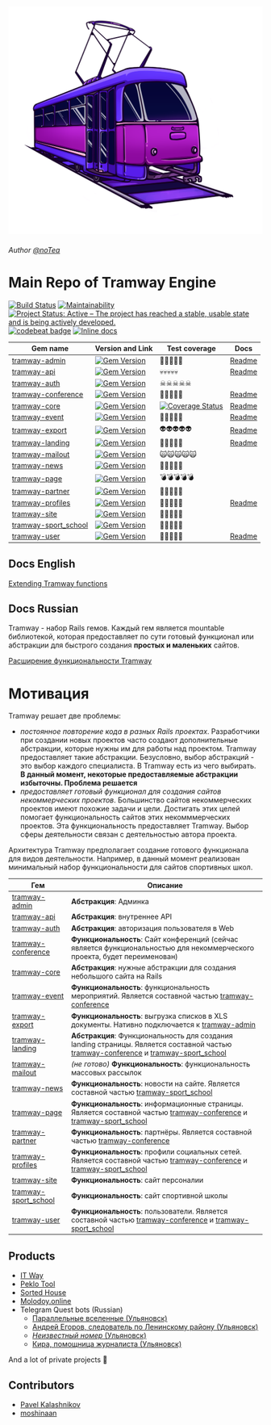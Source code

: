 ![Logo](https://raw.githubusercontent.com/ulmic/tramway-dev/develop/logo.png)
###### Author [@noTea](https://vk.com/kiborgvviborge)
# Main Repo of Tramway Engine
[![Build Status](https://travis-ci.org/ulmic/tramway-dev.svg?branch=develop)](https://travis-ci.org/ulmic/tramway-dev) [![Maintainability](https://api.codeclimate.com/v1/badges/28cac3df130da91785a4/maintainability)](https://codeclimate.com/github/ulmic/tramway-dev/maintainability) [![Project Status: Active – The project has reached a stable, usable state and is being actively developed.](https://www.repostatus.org/badges/latest/active.svg)](https://www.repostatus.org/#active) [![codebeat badge](https://codebeat.co/badges/0e4f5106-e697-48fd-bfbb-e77c0e43fbb2)](https://codebeat.co/projects/github-com-ulmic-tramway-dev-develop) [![Inline docs](http://inch-ci.org/github/ulmic/tramway-dev.svg?branch=develop)](http://inch-ci.org/github/ulmic/tramway-dev)

Gem name | Version and Link | Test coverage | Docs
-------- | ---------------- | ------------- | ----
[tramway-admin](https://github.com/ulmic/tramway-dev/tree/develop/tramway-admin) | [![Gem Version](https://badge.fury.io/rb/tramway-admin.svg)](https://badge.fury.io/rb/tramway-admin) | 💩💩💩💩💩 | [Readme](https://github.com/ulmic/tramway-dev/tree/develop/tramway-admin)
[tramway-api](https://github.com/ulmic/tramway-dev/tree/develop/tramway-api) | [![Gem Version](https://badge.fury.io/rb/tramway-api.svg)](https://badge.fury.io/rb/tramway-api) | 💀💀💀💀💀 | [Readme](https://github.com/ulmic/tramway-dev/tree/develop/tramway-api)
[tramway-auth](https://github.com/ulmic/tramway-dev/tree/develop/tramway-auth) | [![Gem Version](https://badge.fury.io/rb/tramway-auth.svg)](https://badge.fury.io/rb/tramway-auth) | ☠☠☠☠☠
[tramway-conference](https://github.com/ulmic/tramway-dev/tree/develop/tramway-conference) | [![Gem Version](https://badge.fury.io/rb/tramway-conference.svg)](https://badge.fury.io/rb/tramway-conference) | 🤡🤡🤡🤡🤡 | [Readme](https://github.com/ulmic/tramway-dev/tree/develop/tramway-conference)
[tramway-core](https://github.com/ulmic/tramway-dev/tree/develop/tramway-core) | [![Gem Version](https://badge.fury.io/rb/tramway-core.svg)](https://badge.fury.io/rb/tramway-core) | [![Coverage Status](https://coveralls.io/repos/github/ulmic/tramway-dev/badge.svg?branch=develop)](https://coveralls.io/github/ulmic/tramway-dev?branch=develop) | [Readme](https://github.com/ulmic/tramway-dev/tree/develop/tramway-core)
[tramway-event](https://github.com/ulmic/tramway-dev/tree/develop/tramway-event) | [![Gem Version](https://badge.fury.io/rb/tramway-event.svg)](https://badge.fury.io/rb/tramway-event) | 👻👻👻👻👻 | [Readme](https://github.com/ulmic/tramway-dev/tree/develop/tramway-event)
[tramway-export](https://github.com/ulmic/tramway-dev/tree/develop/tramway-export) | [![Gem Version](https://badge.fury.io/rb/tramway-export.svg)](https://badge.fury.io/rb/tramway-export) | 👽👽👽👽👽 | [Readme](https://github.com/ulmic/tramway-dev/tree/develop/tramway-export)
[tramway-landing](https://github.com/ulmic/tramway-dev/tree/develop/tramway-landing) | [![Gem Version](https://badge.fury.io/rb/tramway-landing.svg)](https://badge.fury.io/rb/tramway-landing) | 🤖🤖🤖🤖🤖 | [Readme](https://github.com/ulmic/tramway-dev/tree/develop/tramway-landing)
[tramway-mailout](https://github.com/ulmic/tramway-dev/tree/develop/tramway-mailout) | [![Gem Version](https://badge.fury.io/rb/tramway-mailout.svg)](https://badge.fury.io/rb/tramway-mailout) | 🙀🙀🙀🙀🙀
[tramway-news](https://github.com/ulmic/tramway-dev/tree/develop/tramway-news) | [![Gem Version](https://badge.fury.io/rb/tramway-news.svg)](https://badge.fury.io/rb/tramway-news) | 🙈🙈🙈🙈🙈
[tramway-page](https://github.com/ulmic/tramway-dev/tree/develop/tramway-page) | [![Gem Version](https://badge.fury.io/rb/tramway-page.svg)](https://badge.fury.io/rb/tramway-page) | 💣💣💣💣💣
[tramway-partner](https://github.com/ulmic/tramway-dev/tree/develop/tramway-partner) | [![Gem Version](https://badge.fury.io/rb/tramway-partner.svg)](https://badge.fury.io/rb/tramway-partner) | 🖕🖕🖕🖕🖕
[tramway-profiles](https://github.com/ulmic/tramway-dev/tree/develop/tramway-profiles) | [![Gem Version](https://badge.fury.io/rb/tramway-profiles.svg)](https://badge.fury.io/rb/tramway-profiles) | 🧟🧟🧟🧟🧟 | [Readme](https://github.com/ulmic/tramway-dev/tree/develop/tramway-profiles)
[tramway-site](https://github.com/ulmic/tramway-dev/tree/develop/tramway-site) | [![Gem Version](https://badge.fury.io/rb/tramway-site.svg)](https://badge.fury.io/rb/tramway-site) | 🕺🕺🕺🕺🕺
[tramway-sport_school](https://github.com/ulmic/tramway-dev/tree/develop/tramway-sport_school) | [![Gem Version](https://badge.fury.io/rb/tramway-sport_school.svg)](https://badge.fury.io/rb/tramway-sport_school) | 🐒🐒🐒🐒🐒
[tramway-user](https://github.com/ulmic/tramway-dev/tree/develop/tramway-user) | [![Gem Version](https://badge.fury.io/rb/tramway-user.svg)](https://badge.fury.io/rb/tramway-user) | 🐸🐸🐸🐸🐸 | [Readme](https://github.com/ulmic/tramway-dev/tree/develop/tramway-user)

## Docs English

[Extending Tramway functions](https://github.com/ulmic/tramway-dev/blob/develop/tramway/README.md)

## Docs Russian

Tramway - набор Rails гемов. Каждый гем является mountable библиотекой, которая предоставляет по сути готовый функционал или абстракции для быстрого создания **простых и маленьких** сайтов.

[Расширение функциональности Tramway](https://github.com/ulmic/tramway-dev/blob/develop/tramway/README.md)

# Мотивация

Tramway решает две проблемы:

* *постоянное повторение кода в разных Rails проектах*. Разработчики при создании новых проектов часто создают дополнительные абстракции, которые нужны им для работы над проектом. Tramway предоставляет такие абстракции. Безусловно, выбор абстракций - это выбор каждого специалиста. В Tramway есть из чего выбирать. **В данный момент, некоторые предоставляемые абстракции избыточны. Проблема решается**
* *предоставляет готовый функционал для создания сайтов некоммерческих проектов*. Большинство сайтов некоммерческих проектов 
имеют похожие задачи и цели. Достигать этих целей помогает функциональность сайтов этих некомммерческих проектов. Эта функциональность предоставляет Tramway. Выбор сферы деятельности связан с деятельностью автора проекта.

Архитектура Tramway предполагает создание готового функционала для видов деятельности. Например, в данный момент реализован минимальный набор функциональности для сайтов спортивных школ.

Гем | Описание
-------- | ----------------
[tramway-admin](https://github.com/ulmic/tramway-dev/tree/develop/tramway-admin) | **Абстракция**: Админка
[tramway-api](https://github.com/ulmic/tramway-dev/tree/develop/tramway-api) | **Абстракция**: внутреннее API
[tramway-auth](https://github.com/ulmic/tramway-dev/tree/develop/tramway-auth) | **Абстракция**: авторизация пользователя в Web 
[tramway-conference](https://github.com/ulmic/tramway-dev/tree/develop/tramway-conference) | **Функциональность**: Сайт конференций (сейчас является функциональностью для некоммерческого проекта, будет переименован)
[tramway-core](https://github.com/ulmic/tramway-dev/tree/develop/tramway-core) | **Абстракция**: нужные абстракции для создания небольшого сайта на Rails
[tramway-event](https://github.com/ulmic/tramway-dev/tree/develop/tramway-event) | **Функциональность**: функциональность мероприятий. Является составной частью [tramway-conference](https://github.com/ulmic/tramway-dev/tree/develop/tramway-conference)
[tramway-export](https://github.com/ulmic/tramway-dev/tree/develop/tramway-export) | **Функциональность**: выгрузка списков в XLS документы. Нативно подключается к [tramway-admin](https://github.com/ulmic/tramway-dev/tree/develop/tramway-admin)
[tramway-landing](https://github.com/ulmic/tramway-dev/tree/develop/tramway-landing) | **Абстракция**: Функциональность для создания landing страницы. Является составной частью [tramway-conference](https://github.com/ulmic/tramway-dev/tree/develop/tramway-conference) и [tramway-sport_school](https://github.com/ulmic/tramway-dev/tree/develop/tramway-sport_school)
[tramway-mailout](https://github.com/ulmic/tramway-dev/tree/develop/tramway-mailout) | *(не готово)* **Функциональность**: функциональность массовых рассылок
[tramway-news](https://github.com/ulmic/tramway-dev/tree/develop/tramway-news) | **Функциональность**: новости на сайте. Является составной частью [tramway-sport_school](https://github.com/ulmic/tramway-dev/tree/develop/tramway-sport_school) | [![Gem Version](https://badge.fury.io/rb/tramway-sport_school.svg)](https://badge.fury.io/rb/tramway-sport_school)
[tramway-page](https://github.com/ulmic/tramway-dev/tree/develop/tramway-page) | **Функциональность**: информационные страницы. Является составной частью [tramway-conference](https://github.com/ulmic/tramway-dev/tree/develop/tramway-conference) и [tramway-sport_school](https://github.com/ulmic/tramway-dev/tree/develop/tramway-sport_school)
[tramway-partner](https://github.com/ulmic/tramway-dev/tree/develop/tramway-partner) | **Функциональность**: партнёры. Является составной частью [tramway-conference](https://github.com/ulmic/tramway-dev/tree/develop/tramway-conference)
[tramway-profiles](https://github.com/ulmic/tramway-dev/tree/develop/tramway-profiles) | **Функциональность**: профили социальных сетей. Является составной частью [tramway-conference](https://github.com/ulmic/tramway-dev/tree/develop/tramway-conference) и [tramway-sport_school](https://github.com/ulmic/tramway-dev/tree/develop/tramway-sport_school)
[tramway-site](https://github.com/ulmic/tramway-dev/tree/develop/tramway-site) | **Функциональность**: сайт персоналии
[tramway-sport_school](https://github.com/ulmic/tramway-dev/tree/develop/tramway-sport_school) | **Функциональность**: сайт спортивной школы
[tramway-user](https://github.com/ulmic/tramway-dev/tree/develop/tramway-user) | **Функциональность**: пользователи. Является составной частью [tramway-conference](https://github.com/ulmic/tramway-dev/tree/develop/tramway-conference) и [tramway-sport_school](https://github.com/ulmic/tramway-dev/tree/develop/tramway-sport_school)

## Products

* [IT Way](http://it-way.pro)
* [Peklo Tool](https://tool.peklo.studio/)
* [Sorted House](https://sortedhouse.com)
* [Molodoy.online](http://molodoy.online) 
* Telegram Quest bots (Russian)
  * [Параллельные вселенные (Ульяновск)](https://t.me/questfantasy_bot)
  * [Андрей Егоров, следователь по Ленинскому району (Ульяновск)](https://t.me/questhorror_bot)
  * [*Неизвестный номер* (Ульяновск)](https://t.me/questlove_bot)
  * [Кира, помощница журналиста (Ульяновск)](https://t.me/questdetective_bot)

And a lot of private projects 🥰

## Contributors

* [Pavel Kalashnikov](https://github.com/kalashnikovisme)
* [moshinaan](https://github.com/moshinaan)
